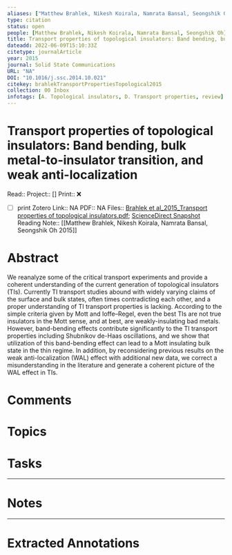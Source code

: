 ```yaml
---
aliases: ["Matthew Brahlek, Nikesh Koirala, Namrata Bansal, Seongshik Oh 2015",]
type: citation
status: open
people: [Matthew Brahlek, Nikesh Koirala, Namrata Bansal, Seongshik Oh]
title: Transport properties of topological insulators: Band bending, bulk metal-to-insulator transition, and weak anti-localization
dateadd: 2022-06-09T15:10:33Z
citetype: journalArticle
year: 2015
journal: Solid State Communications
URL: "NA"
DOI: "10.1016/j.ssc.2014.10.021"
citekey: brahlekTransportPropertiesTopological2015
collection: 00 Inbox
infotags: [A. Topological insulators, D. Transport properties, review]
---
```


# Transport properties of topological insulators: Band bending, bulk metal-to-insulator transition, and weak anti-localization
Read:: 
Project:: []
Print::  ❌
- [ ] print 
Zotero Link:: NA
PDF:: NA
Files:: [Brahlek et al_2015_Transport properties of topological insulators.pdf](file:///home/michaelt/Insync/m@tarlton.info/Google%20Drive/06.%20Zotero/storage/7CHAYW8C/Brahlek%20et%20al_2015_Transport%20properties%20of%20topological%20insulators.pdf); [ScienceDirect Snapshot](file:///home/michaelt/Insync/m@tarlton.info/Google%20Drive/06.%20Zotero/storage/NZX2UURS/S0038109814004426.html)
Reading Note:: [[Matthew Brahlek, Nikesh Koirala, Namrata Bansal, Seongshik Oh 2015]]

# Abstract
We reanalyze some of the critical transport experiments and provide a coherent understanding of the current generation of topological insulators (TIs). Currently TI transport studies abound with widely varying claims of the surface and bulk states, often times contradicting each other, and a proper understanding of TI transport properties is lacking. According to the simple criteria given by Mott and Ioffe–Regel, even the best TIs are not true insulators in the Mott sense, and at best, are weakly-insulating bad metals. However, band-bending effects contribute significantly to the TI transport properties including Shubnikov de-Haas oscillations, and we show that utilization of this band-bending effect can lead to a Mott insulating bulk state in the thin regime. In addition, by reconsidering previous results on the weak anti-localization (WAL) effect with additional new data, we correct a misunderstanding in the literature and generate a coherent picture of the WAL effect in TIs.

# Comments


# Topics


# Tasks


----
# Notes



----
# Extracted Annotations